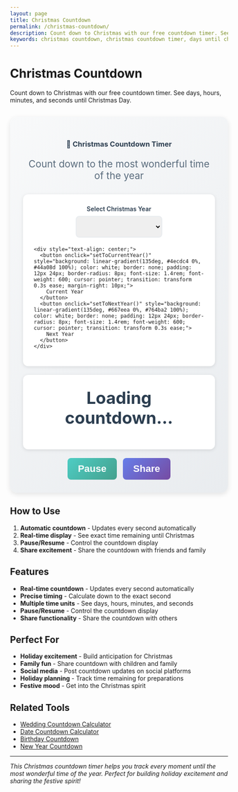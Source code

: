 ```yaml
---
layout: page
title: Christmas Countdown
permalink: /christmas-countdown/
description: Count down to Christmas with our free countdown timer. See days, hours, minutes, and seconds until Christmas Day.
keywords: christmas countdown, christmas countdown timer, days until christmas, christmas countdown calculator, holiday countdown
---
```


<script type="application/ld+json">
{
  "@context": "https://schema.org",
  "@type": "WebApplication",
  "name": "Christmas Countdown",
  "description": "Count down to Christmas with our free countdown timer",
  "url": "https://goalgetter.app/tools/christmas-countdown/",
  "applicationCategory": "UtilityApplication",
  "operatingSystem": "Web Browser",
  "offers": {
    "@type": "Offer",
    "price": "0",
    "priceCurrency": "USD"
  },
  "creator": {
    "@type": "Organization",
    "name": "Goal Getter"
  }
}
</script>

# Christmas Countdown

Count down to Christmas with our free countdown timer. See days, hours, minutes, and seconds until Christmas Day.

<div class="calculator-container" style="background: linear-gradient(135deg, #f8f9fa 0%, #e9ecef 100%); padding: 30px; border-radius: 16px; margin: 30px 0; box-shadow: 0 4px 12px rgba(0,0,0,0.1);">
  <div class="calculator-header" style="text-align: center; margin-bottom: 30px;">
    <h3 style="color: #2c3e50; margin-bottom: 10px;">🎄 Christmas Countdown Timer</h3>
    <p style="color: #5a6c7d; font-size: 1.4rem;">Count down to the most wonderful time of the year</p>
  </div>
  
  <div class="calculator-inputs" style="background: white; padding: 25px; border-radius: 12px; box-shadow: 0 2px 8px rgba(0,0,0,0.1); margin-bottom: 20px;">
    <div style="text-align: center; margin-bottom: 20px;">
      <label for="christmasYear" style="display: block; font-weight: 600; color: #2c3e50; margin-bottom: 8px;">Select Christmas Year</label>
      <select id="christmasYear" style="padding: 12px; border: 2px solid #e9ecef; border-radius: 8px; font-size: 1.1rem; min-width: 200px;" onchange="updateCountdown()">
        <!-- Years will be populated by JavaScript -->
      </select>
    </div>
    
    <div style="text-align: center;">
      <button onclick="setToCurrentYear()" style="background: linear-gradient(135deg, #4ecdc4 0%, #44a08d 100%); color: white; border: none; padding: 12px 24px; border-radius: 8px; font-size: 1.4rem; font-weight: 600; cursor: pointer; transition: transform 0.3s ease; margin-right: 10px;">
        Current Year
      </button>
      <button onclick="setToNextYear()" style="background: linear-gradient(135deg, #667eea 0%, #764ba2 100%); color: white; border: none; padding: 12px 24px; border-radius: 8px; font-size: 1.4rem; font-weight: 600; cursor: pointer; transition: transform 0.3s ease;">
        Next Year
      </button>
    </div>
  </div>
  
  <div class="countdown-display" style="text-align: center; padding: 30px; background: white; border-radius: 12px; box-shadow: 0 2px 8px rgba(0,0,0,0.1); margin-bottom: 20px;">
    <div id="countdownResult" style="font-size: 2.4rem; font-weight: 700; color: #2c3e50; margin-bottom: 20px;">
      Loading countdown...
    </div>
    <div id="countdownDetails" style="display: grid; grid-template-columns: repeat(auto-fit, minmax(120px, 1fr)); gap: 15px;">
      <!-- Countdown boxes will be inserted here -->
    </div>
  </div>
  
  <div class="calculator-actions" style="text-align: center;">
    <button onclick="pauseCountdown()" id="pauseBtn" style="background: linear-gradient(135deg, #4ecdc4 0%, #44a08d 100%); color: white; border: none; padding: 12px 24px; border-radius: 8px; font-size: 1.4rem; font-weight: 600; cursor: pointer; margin-right: 10px;">
      Pause
    </button>
    <button onclick="shareCountdown()" style="background: linear-gradient(135deg, #667eea 0%, #764ba2 100%); color: white; border: none; padding: 12px 24px; border-radius: 8px; font-size: 1.4rem; font-weight: 600; cursor: pointer;">
      Share
    </button>
  </div>
</div>

## How to Use

1. **Automatic countdown** - Updates every second automatically
2. **Real-time display** - See exact time remaining until Christmas
3. **Pause/Resume** - Control the countdown display
4. **Share excitement** - Share the countdown with friends and family

## Features

- **Real-time countdown** - Updates every second automatically
- **Precise timing** - Calculate down to the exact second
- **Multiple time units** - See days, hours, minutes, and seconds
- **Pause/Resume** - Control the countdown display
- **Share functionality** - Share the countdown with others

## Perfect For

- **Holiday excitement** - Build anticipation for Christmas
- **Family fun** - Share countdown with children and family
- **Social media** - Post countdown updates on social platforms
- **Holiday planning** - Track time remaining for preparations
- **Festive mood** - Get into the Christmas spirit

## Related Tools

- [Wedding Countdown Calculator](/tools/wedding-countdown-calculator/)
- [Date Countdown Calculator](/tools/date-countdown-calculator/)
- [Birthday Countdown](/tools/birthday-countdown/)
- [New Year Countdown](/tools/new-year-countdown/)

<script>
let countdownInterval;
let isPaused = false;

function startCountdown() {
  // Clear existing interval
  if (countdownInterval) {
    clearInterval(countdownInterval);
  }
  
  // Start new countdown
  updateCountdown();
  countdownInterval = setInterval(updateCountdown, 1000);
  isPaused = false;
  document.getElementById('pauseBtn').textContent = 'Pause';
}

function updateCountdown() {
  if (isPaused) return;
  
  const now = new Date();
  const selectedYear = parseInt(document.getElementById('christmasYear').value);
  
  // Get Christmas Day for selected year
  const christmas = new Date(selectedYear, 11, 25); // December 25th
  
  const timeDiff = christmas - now;
  
  if (timeDiff <= 0) {
    document.getElementById('countdownResult').innerHTML = '🎉 <br>Merry Christmas!';
    document.getElementById('countdownDetails').innerHTML = '';
    clearInterval(countdownInterval);
    return;
  }
  
  // Calculate time units
  const days = Math.floor(timeDiff / (1000 * 60 * 60 * 24));
  const hours = Math.floor((timeDiff % (1000 * 60 * 60 * 24)) / (1000 * 60 * 60));
  const minutes = Math.floor((timeDiff % (1000 * 60 * 60)) / (1000 * 60));
  const seconds = Math.floor((timeDiff % (1000 * 60)) / 1000);
  
  // Update display
  document.getElementById('countdownResult').innerHTML = `Time until Christmas ${selectedYear}:`;
  
  const countdownBoxes = `
    <div style="background: linear-gradient(135deg, #667eea 0%, #764ba2 100%); color: white; padding: 20px; border-radius: 12px; text-align: center;">
      <div style="font-size: 2.4rem; font-weight: 700;">${days}</div>
      <div style="font-size: 1.2rem; font-weight: 600;">Days</div>
    </div>
    <div style="background: linear-gradient(135deg, #4ecdc4 0%, #44a08d 100%); color: white; padding: 20px; border-radius: 12px; text-align: center;">
      <div style="font-size: 2.4rem; font-weight: 700;">${hours}</div>
      <div style="font-size: 1.2rem; font-weight: 600;">Hours</div>
    </div>
    <div style="background: linear-gradient(135deg, #667eea 0%, #764ba2 100%); color: white; padding: 20px; border-radius: 12px; text-align: center;">
      <div style="font-size: 2.4rem; font-weight: 700;">${minutes}</div>
      <div style="font-size: 1.2rem; font-weight: 600;">Minutes</div>
    </div>
    <div style="background: linear-gradient(135deg, #4ecdc4 0%, #44a08d 100%); color: white; padding: 20px; border-radius: 12px; text-align: center;">
      <div style="font-size: 2.4rem; font-weight: 700;">${seconds}</div>
      <div style="font-size: 1.2rem; font-weight: 600;">Seconds</div>
    </div>
  `;
  
  document.getElementById('countdownDetails').innerHTML = countdownBoxes;
}

function pauseCountdown() {
  isPaused = !isPaused;
  document.getElementById('pauseBtn').textContent = isPaused ? 'Resume' : 'Pause';
}

function shareCountdown() {
  const now = new Date();
  const currentYear = now.getFullYear();
  let christmas = new Date(currentYear, 11, 25);
  
  if (now > christmas) {
    christmas = new Date(currentYear + 1, 11, 25);
  }
  
  const timeDiff = christmas - now;
  const days = Math.floor(timeDiff / (1000 * 60 * 60 * 24));
  
  const shareText = `🎄 Only ${days} days until Christmas! Check out this countdown timer: ${window.location.href}`;
  
  if (navigator.share) {
    navigator.share({
      title: 'Christmas Countdown',
      text: shareText,
      url: window.location.href
    });
  } else {
    // Fallback to clipboard
    navigator.clipboard.writeText(shareText).then(() => {
      alert('Countdown link copied to clipboard!');
    });
  }
}

function setToCurrentYear() {
  const currentYear = new Date().getFullYear();
  document.getElementById('christmasYear').value = currentYear;
  updateCountdown();
}

function setToNextYear() {
  const nextYear = new Date().getFullYear() + 1;
  document.getElementById('christmasYear').value = nextYear;
  updateCountdown();
}

function populateYearDropdown() {
  const currentYear = new Date().getFullYear();
  const yearSelect = document.getElementById('christmasYear');
  
  // Clear existing options
  yearSelect.innerHTML = '';
  
  // Add years from current year to 10 years in the future
  for (let year = currentYear; year <= currentYear + 10; year++) {
    const option = document.createElement('option');
    option.value = year;
    option.textContent = year;
    yearSelect.appendChild(option);
  }
  
  // Set default to current year
  yearSelect.value = currentYear;
}

// Initialize countdown
window.onload = function() {
  populateYearDropdown();
  startCountdown();
};
</script>

---

*This Christmas countdown timer helps you track every moment until the most wonderful time of the year. Perfect for building holiday excitement and sharing the festive spirit!*